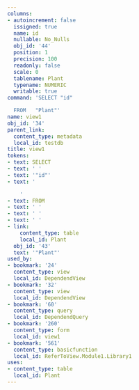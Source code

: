```yaml
---
columns:
- autoincrement: false
  issigned: true
  name: id
  nullable: No_Nulls
  obj_id: '44'
  position: 1
  precision: 100
  readonly: false
  scale: 0
  tablename: Plant
  typename: NUMERIC
  writable: true
command: 'SELECT "id"

  FROM   "Plant"'
name: view1
obj_id: '34'
parent_link:
  content_type: metadata
  local_id: testdb
title: view1
tokens:
- text: SELECT
- text: ' '
- text: '"id"'
- text: '

    '
- text: FROM
- text: ' '
- text: ' '
- text: ' '
- link:
    content_type: table
    local_id: Plant
  obj_id: '43'
  text: '"Plant"'
used_by:
- bookmark: '24'
  content_type: view
  local_id: DependendView
- bookmark: '32'
  content_type: view
  local_id: DependendView
- bookmark: '60'
  content_type: query
  local_id: DependendQuery
- bookmark: '260'
  content_type: form
  local_id: view1
- bookmark: '561'
  content_type: basicfunction
  local_id: ReferToView.Module1.Library1
uses:
- content_type: table
  local_id: Plant
---
```

